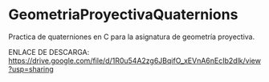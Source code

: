# GeometriaProyectivaQuaternions
Practica de quaterniones en C para la asignatura de geometría proyectiva.


ENLACE DE DESCARGA:
https://drive.google.com/file/d/1R0u54A2zg6JBqifO_xEVnA6nEcIb2dlk/view?usp=sharing
